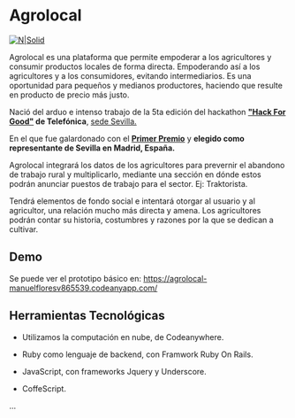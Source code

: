 # Agrolocal

[![N|Solid](https://pbs.twimg.com/media/C6z11mAWkAAhSRx.png:large)](https://agrolocal-manuelfloresv865539.codeanyapp.com/)

Agrolocal es una plataforma que permite empoderar a los agricultores y consumir productos locales de forma directa. Empoderando así a los agricultores y a los consumidores, evitando intermediarios. 
Es una oportunidad para pequeños y medianos productores, haciendo que resulte en producto de precio más justo.

Nació del arduo e intenso trabajo de la 5ta edición del hackathon **["Hack For Good"](https://hackforgood.net/) de Telefónica**, [sede Sevilla.](http://institucional.us.es/catedratel/?p=3027)

En el que fue galardonado con el **[Primer Premio](https://www.informatica.us.es/index.php/noticias/43-anuncios/1880-premios-hackforgood-sevilla-2017)** y **elegido como representante de Sevilla en Madrid, España.**

Agrolocal integrará los datos de los agricultores para prevernir el abandono de trabajo rural y multiplicarlo, mediante una sección en dónde estos podrán anunciar puestos de trabajo para el sector. Ej: Traktorista.

Tendrá elementos de fondo social e intentará otorgar al usuario y al agricultor, una relación mucho más directa y amena. Los agricultores podrán contar su historia, costumbres y razones por la que se dedican a cultivar.

## Demo
Se puede ver el prototipo básico en: https://agrolocal-manuelfloresv865539.codeanyapp.com/


## Herramientas Tecnológicas 

  - Utilizamos la computación en nube, de Codeanywhere. 

  - Ruby como lenguaje de backend, con Framwork Ruby On Rails.

  - JavaScript, con frameworks Jquery y Underscore.
  
  - CoffeScript.

...
